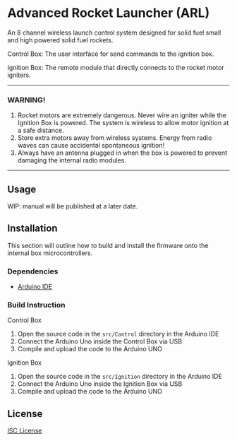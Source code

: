 # Advanced Rocket Launcher (ARL)

An 8 channel wireless launch control system designed for solid fuel small and high powered solid fuel rockets.

Control Box: The user interface for send commands to the ignition box.

Ignition Box: The remote module that directly connects to the rocket motor igniters.

---

### WARNING!
1) Rocket motors are extremely dangerous. Never wire an igniter while the Ignition Box is powered. The system is 
wireless to allow motor ignition at a safe distance.
2) Store extra motors away from wireless systems. Energy from radio waves can cause accidental spontaneous ignition!
3) Always have an antenna plugged in when the box is powered to prevent damaging the internal radio modules.

---

## Usage
WIP: manual will be published at a later date.

## Installation
This section will outline how to build and install the firmware onto the internal box microcontrollers.

### Dependencies
* [Arduino IDE](https://www.arduino.cc/en/software)

### Build Instruction
Control Box
1) Open the source code in the `src/Control` directory in the Arduino IDE
2) Connect the Arduino Uno inside the Control Box via USB
3) Compile and upload the code to the Arduino UNO

Ignition Box
1) Open the source code in the `src/Ignition` directory in the Arduino IDE
2) Connect the Arduino Uno inside the Ignition Box via USB
3) Compile and upload the code to the Arduino UNO

## License
[ISC License](LICENSE)
